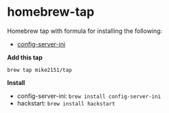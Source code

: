 # homebrew-tap

Homebrew tap with formula for installing the following:
- [config-server-ini](https://github.com/mike2151/config-server-ini)

**Add this tap**

`brew tap mike2151/tap`

**Install**
- config-server-ini: `brew install config-server-ini`
- hackstart: `brew install hackstart`
